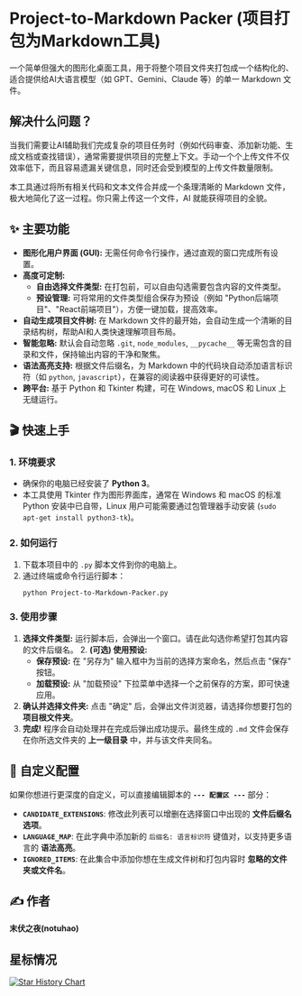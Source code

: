 # Project-to-Markdown Packer (项目打包为Markdown工具)

一个简单但强大的图形化桌面工具，用于将整个项目文件夹打包成一个结构化的、适合提供给AI大语言模型（如 GPT、Gemini、Claude 等）的单一 Markdown 文件。

## 解决什么问题？

当我们需要让AI辅助我们完成复杂的项目任务时（例如代码审查、添加新功能、生成文档或查找错误），通常需要提供项目的完整上下文。手动一个个上传文件不仅效率低下，而且容易遗漏关键信息，同时还会受到模型的上传文件数量限制。

本工具通过将所有相关代码和文本文件合并成一个条理清晰的 Markdown 文件，极大地简化了这一过程。你只需上传这一个文件，AI 就能获得项目的全貌。

## ✨ 主要功能

  - **图形化用户界面 (GUI):** 无需任何命令行操作，通过直观的窗口完成所有设置。
  - **高度可定制:**
      - **自由选择文件类型:** 在打包前，可以自由勾选需要包含内容的文件类型。
      - **预设管理:** 可将常用的文件类型组合保存为预设（例如 "Python后端项目"、"React前端项目"），方便一键加载，提高效率。
  - **自动生成项目文件树:** 在 Markdown 文件的最开始，会自动生成一个清晰的目录结构树，帮助AI和人类快速理解项目布局。
  - **智能忽略:** 默认会自动忽略 `.git`, `node_modules`, `__pycache__` 等无需包含的目录和文件，保持输出内容的干净和聚焦。
  - **语法高亮支持:** 根据文件后缀名，为 Markdown 中的代码块自动添加语言标识符（如 `python`, `javascript`），在兼容的阅读器中获得更好的可读性。
  - **跨平台:** 基于 Python 和 Tkinter 构建，可在 Windows, macOS 和 Linux 上无缝运行。

## 🎬 快速上手

### 1\. 环境要求

  - 确保你的电脑已经安装了 **Python 3**。
  - 本工具使用 Tkinter 作为图形界面库，通常在 Windows 和 macOS 的标准 Python 安装中已自带，Linux 用户可能需要通过包管理器手动安装 (`sudo apt-get install python3-tk`)。

### 2\. 如何运行

1.  下载本项目中的 `.py` 脚本文件到你的电脑上。
2.  通过终端或命令行运行脚本：
    ```shell
    python Project-to-Markdown-Packer.py 
    ```

### 3\. 使用步骤

1.  **选择文件类型:** 运行脚本后，会弹出一个窗口。请在此勾选你希望打包其内容的文件后缀名。
      2.  **(可选) 使用预设:**
      - **保存预设:** 在 "另存为" 输入框中为当前的选择方案命名，然后点击 "保存" 按钮。
      - **加载预设:** 从 "加载预设" 下拉菜单中选择一个之前保存的方案，即可快速应用。
2.  **确认并选择文件夹:** 点击 "确定" 后，会弹出文件浏览器，请选择你想要打包的 **项目根文件夹**。
3.  **完成\!** 程序会自动处理并在完成后弹出成功提示。最终生成的 `.md` 文件会保存在你所选文件夹的 **上一级目录** 中，并与该文件夹同名。

## 🔧 自定义配置

如果你想进行更深度的自定义，可以直接编辑脚本的 **`--- 配置区 ---`** 部分：

  - **`CANDIDATE_EXTENSIONS`**: 修改此列表可以增删在选择窗口中出现的 **文件后缀名选项**。
  - **`LANGUAGE_MAP`**: 在此字典中添加新的 `后缀名: 语言标识符` 键值对，以支持更多语言的 **语法高亮**。
  - **`IGNORED_ITEMS`**: 在此集合中添加你想在生成文件树和打包内容时 **忽略的文件夹或文件名**。

## ✍️ 作者

**末伏之夜(notuhao)**

## 星标情况

[![Star History Chart](https://api.star-history.com/svg?repos=notuhao/Project-to-Markdown-Packer&type=Date)](https://www.star-history.com/#notuhao/Project-to-Markdown-Packer&Date)
